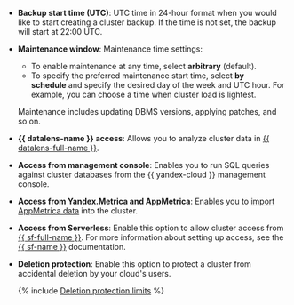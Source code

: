 * **Backup start time (UTC)**: UTC time in 24-hour format when you would like to start creating a cluster backup. If the time is not set, the backup will start at 22:00 UTC.

* **Maintenance window**: Maintenance time settings:
    * To enable maintenance at any time, select **arbitrary** (default).
    * To specify the preferred maintenance start time, select **by schedule** and specify the desired day of the week and UTC hour. For example, you can choose a time when cluster load is lightest.

    Maintenance includes updating DBMS versions, applying patches, and so on.

* **{{ datalens-name }} access**: Allows you to analyze cluster data in [{{ datalens-full-name }}](../../datalens/concepts/index.md).

* **Access from management console**: Enables you to run SQL queries against cluster databases from the {{ yandex-cloud }} management console.

* **Access from Yandex.Metrica and AppMetrica**: Enables you to [import AppMetrica data](https://appmetrica.yandex.com/docs/cloud/index.html) into the cluster.

* **Access from Serverless**: Enable this option to allow cluster access from [{{ sf-full-name }}](../../functions/concepts/index.md). For more information about setting up access, see the [{{ sf-name }}](../../functions/operations/database-connection.md) documentation.

* **Deletion protection**: Enable this option to protect a cluster from accidental deletion by your cloud's users.

    {% include [Deletion protection limits](../../_includes/mdb/deletion-protection-limits-db.md) %}
